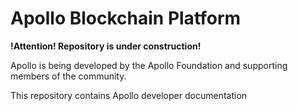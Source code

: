 # Apollo Blockchain Platform 
<b>!Attention! Repository is under construction!</b>

Apollo is being developed by the Apollo Foundation and supporting members of the community.

This repository contains Apollo developer documentation